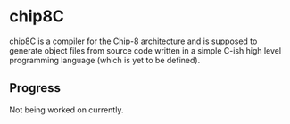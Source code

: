 # chip8C
chip8C is a compiler for the Chip-8 architecture and is supposed to generate object files from source code written in a simple C-ish high level programming language (which is yet to be defined).

## Progress
Not being worked on currently.
